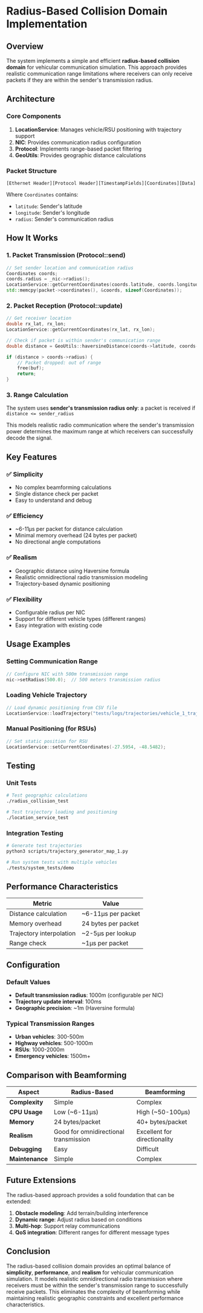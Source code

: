 # Radius-Based Collision Domain Implementation

## Overview

The system implements a simple and efficient **radius-based collision domain** for vehicular communication simulation. This approach provides realistic communication range limitations where receivers can only receive packets if they are within the sender's transmission radius.

## Architecture

### Core Components

1. **LocationService**: Manages vehicle/RSU positioning with trajectory support
2. **NIC**: Provides communication radius configuration
3. **Protocol**: Implements range-based packet filtering
4. **GeoUtils**: Provides geographic distance calculations

### Packet Structure

```
[Ethernet Header][Protocol Header][TimestampFields][Coordinates][Data]
```

Where `Coordinates` contains:
- `latitude`: Sender's latitude
- `longitude`: Sender's longitude  
- `radius`: Sender's communication radius

## How It Works

### 1. Packet Transmission (Protocol::send)

```cpp
// Set sender location and communication radius
Coordinates coords;
coords.radius = _nic->radius();
LocationService::getCurrentCoordinates(coords.latitude, coords.longitude);
std::memcpy(packet->coordinates(), &coords, sizeof(Coordinates));
```

### 2. Packet Reception (Protocol::update)

```cpp
// Get receiver location
double rx_lat, rx_lon;
LocationService::getCurrentCoordinates(rx_lat, rx_lon);

// Check if packet is within sender's communication range
double distance = GeoUtils::haversineDistance(coords->latitude, coords->longitude, rx_lat, rx_lon);

if (distance > coords->radius) {
    // Packet dropped: out of range
    free(buf);
    return;
}
```

### 3. Range Calculation

The system uses **sender's transmission radius only**: a packet is received if `distance <= sender_radius`

This models realistic radio communication where the sender's transmission power determines the maximum range at which receivers can successfully decode the signal.

## Key Features

### ✅ **Simplicity**
- No complex beamforming calculations
- Single distance check per packet
- Easy to understand and debug

### ✅ **Efficiency**  
- ~6-11µs per packet for distance calculation
- Minimal memory overhead (24 bytes per packet)
- No directional angle computations

### ✅ **Realism**
- Geographic distance using Haversine formula
- Realistic omnidirectional radio transmission modeling
- Trajectory-based dynamic positioning

### ✅ **Flexibility**
- Configurable radius per NIC
- Support for different vehicle types (different ranges)
- Easy integration with existing code

## Usage Examples

### Setting Communication Range

```cpp
// Configure NIC with 500m transmission range
nic->setRadius(500.0);  // 500 meters transmission radius
```

### Loading Vehicle Trajectory

```cpp
// Load dynamic positioning from CSV file
LocationService::loadTrajectory("tests/logs/trajectories/vehicle_1_trajectory.csv");
```

### Manual Positioning (for RSUs)

```cpp
// Set static position for RSU
LocationService::setCurrentCoordinates(-27.5954, -48.5482);
```

## Testing

### Unit Tests

```bash
# Test geographic calculations
./radius_collision_test

# Test trajectory loading and positioning
./location_service_test
```

### Integration Testing

```bash
# Generate test trajectories
python3 scripts/trajectory_generator_map_1.py

# Run system tests with multiple vehicles
./tests/system_tests/demo
```

## Performance Characteristics

| Metric | Value |
|--------|-------|
| Distance calculation | ~6-11µs per packet |
| Memory overhead | 24 bytes per packet |
| Trajectory interpolation | ~2-5µs per lookup |
| Range check | ~1µs per packet |

## Configuration

### Default Values

- **Default transmission radius**: 1000m (configurable per NIC)
- **Trajectory update interval**: 100ms
- **Geographic precision**: ~1m (Haversine formula)

### Typical Transmission Ranges

- **Urban vehicles**: 300-500m
- **Highway vehicles**: 500-1000m  
- **RSUs**: 1000-2000m
- **Emergency vehicles**: 1500m+

## Comparison with Beamforming

| Aspect | Radius-Based | Beamforming |
|--------|-------------|-------------|
| **Complexity** | Simple | Complex |
| **CPU Usage** | Low (~6-11µs) | High (~50-100µs) |
| **Memory** | 24 bytes/packet | 40+ bytes/packet |
| **Realism** | Good for omnidirectional transmission | Excellent for directionality |
| **Debugging** | Easy | Difficult |
| **Maintenance** | Simple | Complex |

## Future Extensions

The radius-based approach provides a solid foundation that can be extended:

1. **Obstacle modeling**: Add terrain/building interference
2. **Dynamic range**: Adjust radius based on conditions
3. **Multi-hop**: Support relay communications
4. **QoS integration**: Different ranges for different message types

## Conclusion

The radius-based collision domain provides an optimal balance of **simplicity**, **performance**, and **realism** for vehicular communication simulation. It models realistic omnidirectional radio transmission where receivers must be within the sender's transmission range to successfully receive packets. This eliminates the complexity of beamforming while maintaining realistic geographic constraints and excellent performance characteristics. 